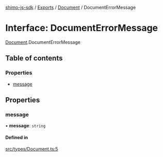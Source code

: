 [shimo-js-sdk](/README.md) / [Exports](/modules.md) / [Document](/modules/Document.md) / DocumentErrorMessage

# Interface: DocumentErrorMessage

[Document](/modules/Document.md).DocumentErrorMessage

## Table of contents

### Properties

- [message](/interfaces/Document.DocumentErrorMessage.md#message)

## Properties

### message

• **message**: `string`

#### Defined in

[src/types/Document.ts:5](https://github.com/byte9527/shimo-js-sdk/blob/8fa8b89/src/types/Document.ts#L5)
